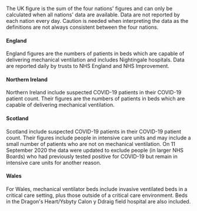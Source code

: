 The UK figure is the sum of the four nations' figures and can only be calculated when all nations' data are available.  Data are not reported by each nation every day.  Caution is needed when interpreting the data as the definitions are not always consistent between the four nations.

#### England

England figures are the numbers of patients in beds which are capable of delivering mechanical ventilation and includes Nightingale hospitals. Data are reported daily by trusts to NHS England and NHS Improvement.

#### Northern Ireland

Northern Ireland include suspected COVID-19 patients in their COVID-19 patient count. Their figures are the numbers of patients in beds which are capable of delivering mechanical ventilation.

#### Scotland

Scotland include suspected COVID-19 patients in their COVID-19 patient count. Their figures include people in intensive care units and may include a small number of patients who are not on mechanical ventilation. On 11 September 2020 the data were updated to exclude people (in larger NHS Boards) who had previously tested positive for COVID-19 but remain in intensive care units for another reason.

#### Wales

For Wales, mechanical ventilator beds include invasive ventilated beds in a critical care setting, plus those outside of a critical care environment. Beds in the Dragon's Heart/Ysbyty Calon y Ddraig field hospital are also included.


